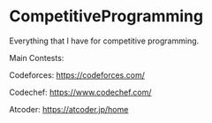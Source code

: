 # CompetitiveProgramming
Everything that I have for competitive programming. 

Main Contests:

Codeforces: https://codeforces.com/

Codechef: https://www.codechef.com/

Atcoder: https://atcoder.jp/home
